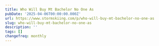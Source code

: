 ```yaml
---
title: Who Will Buy Mt Bachelor No One As
pubDate: '2025-04-06T00:00:00.000Z'
url: https://www.stormskiing.com/p/who-will-buy-mt-bachelor-no-one-as
slug: who-will-buy-mt-bachelor-no-one-as
description: ''
tags: []
changefreq: monthly
---
```


<!-- Add post content below -->
